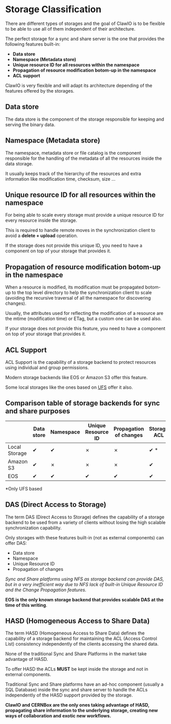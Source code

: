 # Storage Classification

There are different types of storages and the goal of ClawIO is to be flexible to be able to use all of them independent of their architecture.

The perfect storage for a sync and share server is the one that provides the following features built-in:

* **Data store**
* **Namespace (Metadata store)**
* **Unique resource ID for all resources within the namespace**
* **Propagation of resource modification botom-up in the namespace**
* **ACL support**


ClawIO is very flexible and will adapt its architecture depending of the features offered by the storages.

## Data store

The data store is the component of the storage responsible for keeping and serving the binary data.

## Namespace (Metadata store)

The namespace, metadata store or file catalog is the component responsible for the handling of the metadata of all the resources inside the data storage.

It usually keeps track of the hierarchy of the resources and extra information like modification time, checksum, size ...

## Unique resource ID for all resources within the namespace

For being able to scale every storage must provide a unique resource ID for every resource inside the storage.

This is required to handle remote moves in the synchronization client to avoid a **delete + upload** operation.

If the storage does not provide this unique ID, you need to have a component on top of your storage that provides it.

## Propagation of resource modification botom-up in the namespace

When a resource is modified, its modification must be propagated botom-up to the top level directory to help the synchronization client to scale (avoiding the recursive traversal of all the namespace for discovering changes).

Usually, the attributes used for reflecting the modification of a resource are the mtime (modification time) or ETag, but a custom one can be used also.

If your storage does not provide this feature, you need to have a component on top of your storage that provides it.

## ACL Support

ACL Support is the capability of a storage backend to protect resources using individual and group permissions.

Modern storage backends like EOS or Amazon S3 offer this feature.

Some local storages like the ones based on  [UFS](https://www.freebsd.org/doc/handbook/fs-acl.html) offer it also.

## Comparison table of storage backends for sync and share purposes

|  | Data store| Namespace | Unique Resource ID | Propagation of changes | Storage ACL
| -- | -- | -- | -- | -- | -- |
| Local Storage | ✔ | ✔ |  ✗ | ✗  | ✔ * |
| Amazon S3 | ✔ | ✗ | ✗ | ✗ | ✔ |
| EOS | ✔ | ✔ | ✔ | ✔ | ✔ |

*Only UFS based 

## DAS (Direct Access to Storage)

The term DAS (Direct Access to Storage) defines the capability of a storage backend to be used from a variety of clients without losing the high scalable synchronization capability.

Only storages with these features built-in (not as external components) can offer DAS:

* Data store
* Namespace
* Unique Resource ID
* Propagation of changes

*Sync and Share platforms using  NFS as storage backend can provide DAS, but in a very inefficient way due to NFS lack of built-in Unique Resource ID and the Change Propagation features.*

**EOS is the only known storage backend that provides scalable DAS at the time of this writing**.

## HASD (Homogeneous Access to Share Data)

The term HASD (Homogeneous Access to Share Data) defines the capability of a storage backend for maintaining the ACL (Access Control List) consistency independently of the clients accessing the shared data.

None of the traditional Sync and Share Platforms in the market take advantage of HASD.

To offer HASD the ACLs **MUST** be kept inside the storage and not in external components.

Traditional Sync and Share platforms have an ad-hoc component (usually a SQL Database) inside the sync and share server to handle the ACLs independently of the HASD support provided by the storage.

**ClawIO and CERNBox are the only ones taking advantage of HASD, propagating share information to the underlying storage, creating new ways of collaboration and exotic new workflows.**